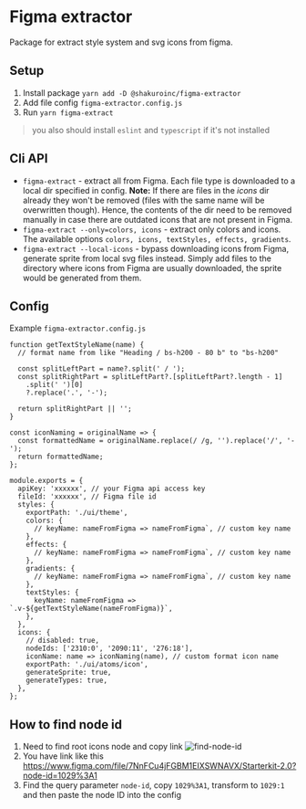 # Figma extractor

Package for extract style system and svg icons from figma.

## Setup

1. Install package `yarn add -D @shakuroinc/figma-extractor`
2. Add file config `figma-extractor.config.js`
3. Run `yarn figma-extract`

> you also should install `eslint` and `typescript` if it's not installed

## Cli API

- `figma-extract` - extract all from Figma. Each file type is downloaded to a local dir specified in config. **Note:** If there are files in the *icons* dir already they won't be removed (files with the same name will be overwritten though). Hence, the contents of the dir need to be removed manually in case there are outdated icons that are not present in Figma.
- `figma-extract --only=colors, icons` - extract only colors and icons. The available options `colors, icons, textStyles, effects, gradients`.
- `figma-extract --local-icons` - bypass downloading icons from Figma, generate sprite from local svg files instead. Simply add files to the directory where icons from Figma are usually downloaded, the sprite would be generated from them.

## Config

Example `figma-extractor.config.js`

    function getTextStyleName(name) {
      // format name from like "Heading / bs-h200 - 80 b" to "bs-h200"

      const splitLeftPart = name?.split(' / ');
      const splitRightPart = splitLeftPart?.[splitLeftPart?.length - 1]
        .split(' ')[0]
        ?.replace('.', '-');

      return splitRightPart || '';
    }

    const iconNaming = originalName => {
      const formattedName = originalName.replace(/ /g, '').replace('/', '-');
      return formattedName;
    };

    module.exports = {
      apiKey: 'xxxxxx', // your Figma api access key
      fileId: 'xxxxxx', // Figma file id
      styles: {
        exportPath: './ui/theme',
        colors: {
          // keyName: nameFromFigma => nameFromFigma`, // custom key name
        },
        effects: {
          // keyName: nameFromFigma => nameFromFigma`, // custom key name
        },
        gradients: {
          // keyName: nameFromFigma => nameFromFigma`, // custom key name
        },
        textStyles: {
          keyName: nameFromFigma => `.v-${getTextStyleName(nameFromFigma)}`,
        },
      },
      icons: {
        // disabled: true,
        nodeIds: ['2310:0', '2090:11', '276:18'],
        iconName: name => iconNaming(name), // custom format icon name
        exportPath: './ui/atoms/icon',
        generateSprite: true,
        generateTypes: true,
      },
    };

## How to find node id

1. Need to find root icons node and copy link
   ![find-node-id](https://github.com/shakurocom/figma-extractor/raw/master/media/how-to-find-node-id.png)
2. You have link like this https://www.figma.com/file/7NnFCu4jFGBM1EIXSWNAVX/Starterkit-2.0?node-id=1029%3A1
3. Find the query parameter `node-id`, copy `1029%3A1`, transform to `1029:1` and then paste the node ID into the config
